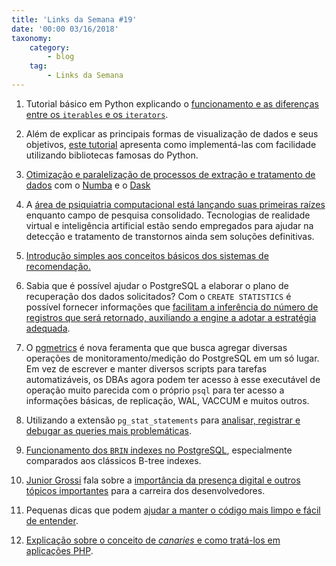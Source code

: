 ```yaml
---
title: 'Links da Semana #19'
date: '00:00 03/16/2018'
taxonomy:
    category:
        - blog
    tag:
        - Links da Semana
---
```


1. Tutorial básico em Python explicando o [funcionamento e as diferenças entre os `iterables` e os `iterators`](http://treyhunner.com/2018/02/python-range-is-not-an-iterator/).

1. Além de explicar as principais formas de visualização de dados e seus objetivos, [este tutorial](https://towardsdatascience.com/5-quick-and-easy-data-visualizations-in-python-with-code-a2284bae952f) apresenta como implementá-las com facilidade utilizando bibliotecas famosas do Python.

1. [Otimização e paralelização de processos de extração e tratamento de dados](https://towardsdatascience.com/how-i-learned-to-love-parallelized-applies-with-python-pandas-dask-and-numba-f06b0b367138) com o [Numba](https://numba.pydata.org/) e o [Dask](https://dask.pydata.org/en/latest/)

1. A [área de psiquiatria computacional está lançando suas primeiras raízes](https://www.technologyreview.com/s/608322/the-emerging-science-of-computational-psychiatry/) enquanto campo de pesquisa consolidado. Tecnologias de realidade virtual e inteligência artificial estão sendo empregados para ajudar na detecção e tratamento de transtornos ainda sem soluções definitivas.

1. [Introdução simples aos conceitos básicos dos sistemas de recomendação.](https://www.linkedin.com/pulse/friendly-introduction-recommender-systems-oren-tevet/?trk=v-feed)

1. Sabia que é possível ajudar o PostgreSQL a elaborar o plano de recuperação dos dados solicitados? Com o `CREATE STATISTICS` é possível fornecer informações que [facilitam a inferência do número de registros que será retornado, auxiliando a engine a adotar a estratégia adequada](https://www.citusdata.com/blog/2018/03/06/postgres-planner-and-its-usage-of-statistics/).

1. O [pgmetrics](https://www.opsdash.com/blog/announcing-pgmetrics.html) é nova feramenta que que busca agregar diversas operações de monitoramento/medição do PostgreSQL em um só lugar. Em vez de escrever e manter diversos scripts para tarefas automatizáveis, os DBAs agora podem ter acesso à esse executável de operação muito parecida com o próprio `psql` para ter acesso a informações básicas, de replicação, WAL, VACCUM e muitos outros.

1. Utilizando a extensão `pg_stat_statements` para [analisar, registrar e debugar as queries mais problemáticas](https://www.cybertec-postgresql.com/en/detecting-performance-problems-easily-in-postgresql/).

1. [Funcionamento dos `BRIN` indexes no PostgreSQL](http://dev.sortable.com/brin-indexes-in-postgres-9.5/), especialmente comparados aos clássicos B-tree indexes.

1. [Junior Grossi](https://blog.jgrossi.com) fala sobre a [importância da presença digital e outros tópicos importantes](https://blog.jgrossi.com/2018/invest-in-yourself-be-searchable/) para a carreira dos desenvolvedores.

1. Pequenas dicas que podem [ajudar a manter o código mais limpo e fácil de entender](https://pineco.de/little-snippets-keep-code-cleaner/).

1. [Explicação sobre o conceito de *canaries* e como tratá-los em aplicações PHP](https://websec.io/2018/02/28/Canary-Input-Detect-Response.html).
